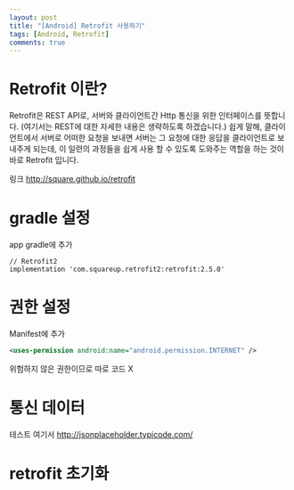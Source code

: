 ```yaml
---
layout: post
title: "[Android] Retrofit 사용하기"
tags: [Android, Retrofit]
comments: true
---
```


# Retrofit 이란?
Retrofit은 REST API로, 서버와 클라이언트간 Http 통신을 위한 인터페이스를 뜻합니다.
(여기서는 REST에  대한 자세한 내용은 생략하도록 하겠습니다.)
쉽게 말해, 클라이언트에서 서버로 어떠한 요청을 보내면 서버는 그 요청에 대한 응답을 클라이언트로 보내주게 되는데, 이 일련의 과정들을 쉽게 사용 할 수 있도록 도와주는 역할을 하는 것이 바로 Retrofit 입니다.

링크
http://square.github.io/retrofit

# gradle 설정

app gradle에 추가
```
// Retrofit2
implementation 'com.squareup.retrofit2:retrofit:2.5.0'
```

# 권한 설정

Manifest에 추가
```xml
<uses-permission android:name="android.permission.INTERNET" />
```
위험하지 않은 권한이므로 따로 코드 X

# 통신 데이터

테스트 여기서
http://jsonplaceholder.typicode.com/

# retrofit 초기화
